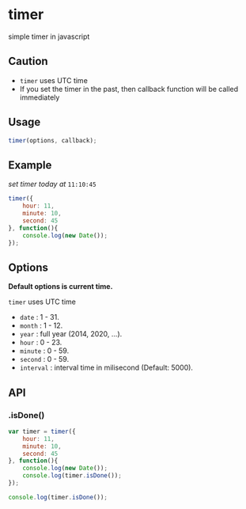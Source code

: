 timer
=====

simple timer in javascript

## Caution

* ``timer`` uses UTC time
* If you set the timer in the past, then callback function will be called immediately

## Usage

```js
timer(options, callback);
```

## Example

*set timer today at* ``11:10:45``

```js
timer({
    hour: 11,
    minute: 10,
    second: 45
}, function(){
    console.log(new Date());
});
```

## Options

**Default options is current time.**

``timer`` uses UTC time

* ``date``      :   1 - 31.
* ``month``     :   1 - 12.
* ``year``      :   full year (2014, 2020, ...).
* ``hour``      :   0 - 23.
* ``minute``    :   0 - 59.
* ``second``    :   0 - 59.
* ``interval``  :   interval time in milisecond (Default: 5000).

## API

### .isDone()

```js
var timer = timer({
    hour: 11,
    minute: 10,
    second: 45
}, function(){
    console.log(new Date());
    console.log(timer.isDone());
});

console.log(timer.isDone());
```